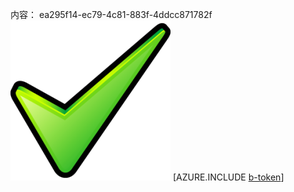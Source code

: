 内容： ea295f14-ec79-4c81-883f-4ddcc871782f![图像](df61359e-d3d2-4606-bd03-e184576bbccd.png)
[AZURE.INCLUDE [b-token](3d596866-e455-46f4-b95d-72c23856095b.md)]
